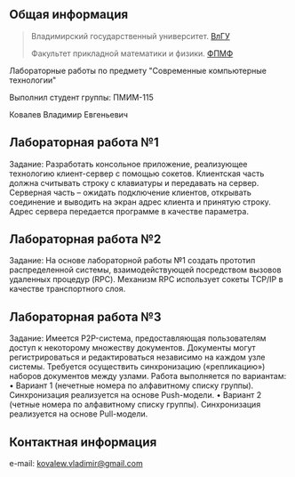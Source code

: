 Общая информация
----------------

> Владимирский государственный университет. [ВлГУ](http://vlsu.ru)
>
> Факультет прикладной математики и физики. [ФПМФ](http://fpmf.vlsu.ru)

Лабораторные работы по предмету "Современные компьютерные технологии"

Выполнил студент группы: ПМИМ-115

Ковалев Владимир Евгеньевич

Лабораторная работа №1
----------------------

Задание: Разработать консольное приложение, реализующее технологию клиент-сервер с помощью сокетов. Клиентская часть должна считывать строку с клавиатуры и передавать на сервер. Серверная часть – ожидать подключение клиентов, открывать соединение и выводить на экран адрес клиента и принятую строку. Адрес сервера передается программе в качестве параметра.

Лабораторная работа №2
----------------------

Задание: На основе лабораторной работы №1 создать прототип распределенной системы, взаимодействующей посредством вызовов удаленных процедур (RPC). Механизм RPC использует сокеты TCP/IP в качестве транспортного слоя.

Лабораторная работа №3
----------------------

Задание: Имеется P2P-система, предоставляющая пользователям доступ к некоторому множеству документов. Документы могут регистрироваться и редактироваться независимо на каждом узле системы. Требуется осуществить синхронизацию («репликацию») наборов документов между узлами.
Работа выполняется по вариантам:
• Вариант 1 (нечетные номера по алфавитному списку группы). Синхронизация реализуется на основе Push-модели.
• Вариант 2 (четные номера по алфавитному списку группы). Синхронизация реализуется на основе Pull-модели.


Контактная информация
---------------------

e-mail: <kovalew.vladimir@gmail.com>